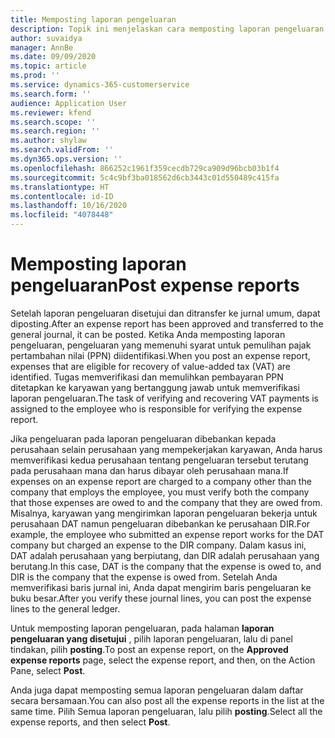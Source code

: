 ```yaml
---
title: Memposting laporan pengeluaran
description: Topik ini menjelaskan cara memposting laporan pengeluaran.
author: suvaidya
manager: AnnBe
ms.date: 09/09/2020
ms.topic: article
ms.prod: ''
ms.service: dynamics-365-customerservice
ms.search.form: ''
audience: Application User
ms.reviewer: kfend
ms.search.scope: ''
ms.search.region: ''
ms.author: shylaw
ms.search.validFrom: ''
ms.dyn365.ops.version: ''
ms.openlocfilehash: 866252c1961f359cecdb729ca909d96bcb03b1f4
ms.sourcegitcommit: 5c4c9bf3ba018562d6cb3443c01d550489c415fa
ms.translationtype: HT
ms.contentlocale: id-ID
ms.lasthandoff: 10/16/2020
ms.locfileid: "4078448"
---
```

# <a name="post-expense-reports"></a><span data-ttu-id="6b335-103">Memposting laporan pengeluaran</span><span class="sxs-lookup"><span data-stu-id="6b335-103">Post expense reports</span></span>

<span data-ttu-id="6b335-104">Setelah laporan pengeluaran disetujui dan ditransfer ke jurnal umum, dapat diposting.</span><span class="sxs-lookup"><span data-stu-id="6b335-104">After an expense report has been approved and transferred to the general journal, it can be posted.</span></span> <span data-ttu-id="6b335-105">Ketika Anda memposting laporan pengeluaran, pengeluaran yang memenuhi syarat untuk pemulihan pajak pertambahan nilai (PPN) diidentifikasi.</span><span class="sxs-lookup"><span data-stu-id="6b335-105">When you post an expense report, expenses that are eligible for recovery of value-added tax (VAT) are identified.</span></span> <span data-ttu-id="6b335-106">Tugas memverifikasi dan memulihkan pembayaran PPN ditetapkan ke karyawan yang bertanggung jawab untuk memverifikasi laporan pengeluaran.</span><span class="sxs-lookup"><span data-stu-id="6b335-106">The task of verifying and recovering VAT payments is assigned to the employee who is responsible for verifying the expense report.</span></span>

<span data-ttu-id="6b335-107">Jika pengeluaran pada laporan pengeluaran dibebankan kepada perusahaan selain perusahaan yang mempekerjakan karyawan, Anda harus memverifikasi kedua perusahaan tentang pengeluaran tersebut terutang pada perusahaan mana dan harus dibayar oleh perusahaan mana.</span><span class="sxs-lookup"><span data-stu-id="6b335-107">If expenses on an expense report are charged to a company other than the company that employs the employee, you must verify both the company that those expenses are owed to and the company that they are owed from.</span></span> <span data-ttu-id="6b335-108">Misalnya, karyawan yang mengirimkan laporan pengeluaran bekerja untuk perusahaan DAT namun pengeluaran dibebankan ke perusahaan DIR.</span><span class="sxs-lookup"><span data-stu-id="6b335-108">For example, the employee who submitted an expense report works for the DAT company but charged an expense to the DIR company.</span></span> <span data-ttu-id="6b335-109">Dalam kasus ini, DAT adalah perusahaan yang berpiutang, dan DIR adalah perusahaan yang berutang.</span><span class="sxs-lookup"><span data-stu-id="6b335-109">In this case, DAT is the company that the expense is owed to, and DIR is the company that the expense is owed from.</span></span> <span data-ttu-id="6b335-110">Setelah Anda memverifikasi baris jurnal ini, Anda dapat mengirim baris pengeluaran ke buku besar.</span><span class="sxs-lookup"><span data-stu-id="6b335-110">After you verify these journal lines, you can post the expense lines to the general ledger.</span></span>

<span data-ttu-id="6b335-111">Untuk memposting laporan pengeluaran, pada halaman **laporan pengeluaran yang disetujui** , pilih laporan pengeluaran, lalu di panel tindakan, pilih **posting**.</span><span class="sxs-lookup"><span data-stu-id="6b335-111">To post an expense report, on the **Approved expense reports** page, select the expense report, and then, on the Action Pane, select **Post**.</span></span>

<span data-ttu-id="6b335-112">Anda juga dapat memposting semua laporan pengeluaran dalam daftar secara bersamaan.</span><span class="sxs-lookup"><span data-stu-id="6b335-112">You can also post all the expense reports in the list at the same time.</span></span> <span data-ttu-id="6b335-113">Pilih Semua laporan pengeluaran, lalu pilih **posting**.</span><span class="sxs-lookup"><span data-stu-id="6b335-113">Select all the expense reports, and then select **Post**.</span></span>
